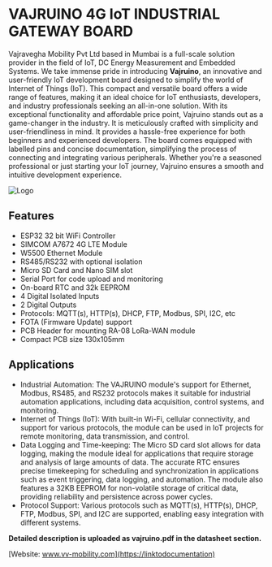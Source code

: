
# VAJRUINO 4G IoT INDUSTRIAL GATEWAY BOARD

Vajravegha Mobility Pvt Ltd based in Mumbai is a full-scale solution provider in the field of IoT, DC Energy Measurement and Embedded Systems. We take immense pride in introducing **Vajruino**, an innovative and user-friendly IoT development board designed to simplify the world of Internet of Things (IoT). This compact and versatile board offers a wide range of features, making it an ideal choice for IoT enthusiasts, developers, and industry professionals seeking an all-in-one solution. With its exceptional functionality and affordable price point, Vajruino stands out as a game-changer in the industry. It is meticulously crafted with simplicity and user-friendliness in mind. It provides a hassle-free experience for both beginners and experienced developers. The board comes equipped with labelled pins and concise documentation, simplifying the process of connecting and integrating various peripherals. Whether you're a seasoned professional or just starting your IoT journey, Vajruino ensures a smooth and intuitive development experience.



![Logo](https://vv-mobility.com/wp-content/uploads/2023/06/VAJRUINO.png)




## Features

* ESP32 32 bit WiFi Controller
* SIMCOM A7672 4G LTE Module
* W5500 Ethernet Module
* RS485/RS232 with optional isolation
* Micro SD Card and Nano SIM slot
* Serial Port for code upload and monitoring
* On-board RTC and 32k EEPROM
* 4 Digital Isolated Inputs
* 2 Digital Outputs
* Protocols: MQTT(s), HTTP(s), DHCP, FTP, Modbus, SPI, I2C, etc
* FOTA (Firmware Update) support
* PCB Header for mounting RA-08 LoRa-WAN module
* Compact PCB size 130x105mm

## Applications
* Industrial Automation: The VAJRUINO module's support for Ethernet, Modbus, RS485, and RS232 protocols makes it suitable for industrial automation applications, including data acquisition, control systems, and monitoring.
* Internet of Things (IoT): With built-in Wi-Fi, cellular connectivity, and support for various protocols, the module can be used in IoT projects for remote monitoring, data transmission, and control.
* Data Logging and Time-keeping: The Micro SD card slot allows for data logging, making the module ideal for applications that require storage and analysis of large amounts of data. The accurate RTC ensures precise timekeeping for scheduling and synchronization in applications such as event triggering, data logging, and automation. The module also features a 32KB EEPROM for non-volatile storage of critical data, providing reliability and persistence across power cycles.
* Protocol Support: Various protocols such as MQTT(s), HTTP(s), DHCP, FTP, Modbus, SPI, and I2C are supported, enabling easy integration with different systems.

**Detailed description is uploaded as vajruino.pdf in the datasheet section.**

[Website: www.vv-mobility.com](https://linktodocumentation)
